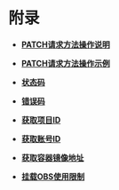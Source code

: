 # 附录<a name="cci_02_0067"></a>

-   **[PATCH请求方法操作说明](PATCH请求方法操作说明.md)**  

-   **[PATCH请求方法操作示例](PATCH请求方法操作示例.md)**  

-   **[状态码](状态码.md)**  

-   **[错误码](错误码.md)**  

-   **[获取项目ID](获取项目ID.md)**  

-   **[获取账号ID](获取账号ID.md)**  

-   **[获取容器镜像地址](获取容器镜像地址.md)**  

-   **[挂载OBS使用限制](挂载OBS使用限制.md)**  



